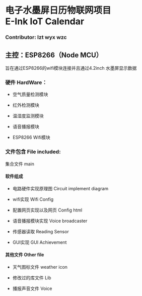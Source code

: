  
电子水墨屏日历物联网项目    
E-Ink IoT Calendar    
=============
### Contributor: lzt wyx wzc

## 主控：ESP8266（Node MCU）
旨在通过ESP8266的wifi模块连接并且通过4.2inch 水墨屏显示数据

### 硬件  HardWare：
 * 空气质量检测模块 

 * 红外检测模块 

 * 温湿度监测模块 

 * 语音播报模块

 * ESP8266 Wifi模块


### 文件包含  File included:

集合文件 main
#### 软件组成

 * 电路硬件实现原理图 Circuit implement diagram

 * wifi实现         Wifi Config

 * 配置网页实现以及网页     Config html
 
 * 语音播报模块实现    Voice broadcaster

 * 传感器读取        Reading Sensor

 * GUI实现          GUI Achievement

#### 其他文件 Other file

 * 天气图标文件      weather icon
 
 * 修改过的库文件     Lib  
 
 * 播报声音文件      Voice
